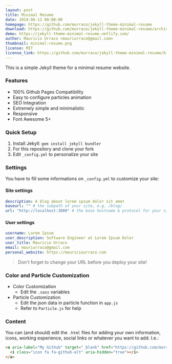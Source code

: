 ```yaml
---
layout: post
title: Minimal Resume
date: 2019-06-12 00:00:00
homepage: https://github.com/murraco/jekyll-theme-minimal-resume
download: https://github.com/murraco/jekyll-theme-minimal-resume/archive/master.zip
demo: https://jekyll-theme-minimal-resume.netlify.com/
author: Mauricio Urraco <mauriurraco@gmail.com>
thumbnail: minimal-resume.png
license: MIT
license_link: https://github.com/murraco/jekyll-theme-minimal-resume/blob/master/LICENSE
---
```


This is a simple Jekyll theme for a minimal resume website.

### Features

- 100% Github Pages Compatibility
- Easy to configure particles animation
- SEO Integration
- Extremely simple and minimalistic
- Responsive
- Font Awesome 5+

### Quick Setup

1. Install Jekyll: `gem install jekyll bundler`
2. For this repository and clone your fork
3. Edit `_config.yml` to personalize your site

### Settings

You have to fill some informations on `_config.yml` to customize your site:

#### Site settings
```yml
description: A blog about lorem ipsum dolor sit amet
baseurl: "" # the subpath of your site, e.g. /blog/
url: "http://localhost:3000" # the base hostname & protocol for your site
```

#### User settings
```yml
username: Lorem Ipsum
user_description: Software Engineer at Lorem Ipsum Dolor
user_title: Mauricio Urraco
email: mauriurraco@gmail.com
personal_website: https://mauriciourraco.com
```

> Don't forget to change your URL before you deploy your site!

### Color and Particle Customization

- Color Customization
  - Edit the `.sass` variables
- Particle Customization
  - Edit the json data in particle function in `app.js`
  - Refer to `Particle.js` for help
  
### Content

You can (and should) edit the `.html` files for adding your own information, icons, working experience, social links or whatever you want to add. I.e.:

```html
<a aria-label="My Github" target="_blank" href="https://github.com/murraco">
  <i class="icon fa fa-github-alt" aria-hidden="true"></i>
</a>
```